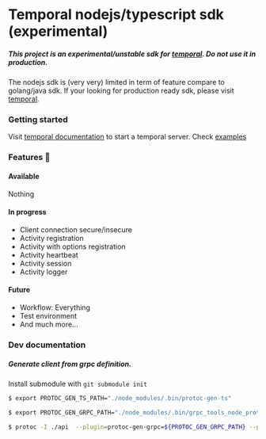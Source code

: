 # Temporal nodejs/typescript sdk (experimental)

##### This project is an experimental/unstable sdk for [temporal](https://www.temporal.io/). Do not use it in production.
The nodejs sdk is (very very) limited in term of feature compare to golang/java sdk. If your looking for production ready sdk, please visit [temporal](https://www.temporal.io/).

### Getting started
Visit [temporal documentation](https://docs.temporal.io/docs/install-temporal-server/) to start a temporal server.
Check [examples](/examples)

### Features 🚀
 #### Available 
 Nothing 
 #### In progress 
 - Client connection secure/insecure
 - Activity registration
 - Activity with options registration
 - Activity heartbeat
 - Activity session
 - Activity logger
 ####  Future
 - Workflow: Everything
 - Test environment
 - And much more...
 


### Dev documentation

##### Generate client from grpc definition.

Install submodule with `git submodule init`

``` bash
$ export PROTOC_GEN_TS_PATH="./node_modules/.bin/protoc-gen-ts"

$ export PROTOC_GEN_GRPC_PATH="./node_modules/.bin/grpc_tools_node_protoc_plugin"

$ protoc -I ./api  --plugin=protoc-gen-grpc=${PROTOC_GEN_GRPC_PATH} --plugin="protoc-gen-ts=${PROTOC_GEN_TS_PATH}" --js_out="import_style=commonjs,binary:./lib/temporal-client" --grpc_out=:./lib/temporal-client --ts_out="service=grpc-node:./lib/temporal-client" api/**/*.proto

```